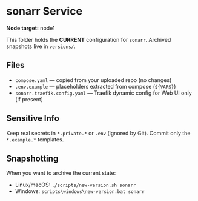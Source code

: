 # sonarr Service

**Node target:** node1

This folder holds the **CURRENT** configuration for `sonarr`. Archived snapshots live in `versions/`.

## Files
- `compose.yaml` — copied from your uploaded repo (no changes)
- `.env.example` — placeholders extracted from compose (`${VARS}`)
- `sonarr.traefik.config.yaml` — Traefik dynamic config for Web UI only (if present)

## Sensitive Info
Keep real secrets in `*.private.*` or `.env` (ignored by Git). Commit only the `*.example.*` templates.

## Snapshotting
When you want to archive the current state:
- Linux/macOS: `./scripts/new-version.sh sonarr`
- Windows: `scripts\windows\new-version.bat sonarr`
